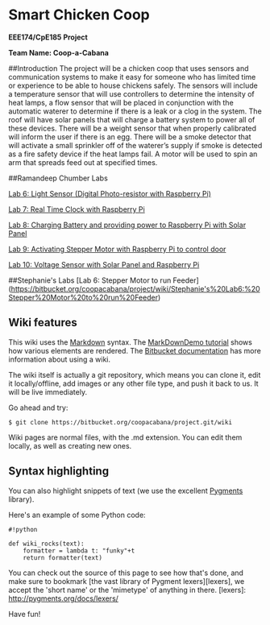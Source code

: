 # Smart Chicken Coop

**EEE174/CpE185 Project** 

**Team Name: Coop-a-Cabana**   
                      



##Introduction
The project will be a chicken coop that uses sensors and communication systems to make it
easy for someone who has limited time or experience to be able to house chickens safely. The
sensors will include a temperature sensor that will use controllers to determine the intensity of
heat lamps, a flow sensor that will be placed in conjunction with the automatic waterer to
determine if there is a leak or a clog in the system. The roof will have solar panels that will
charge a battery system to power all of these devices. There will be a weight sensor that when
properly calibrated will inform the user if there is an egg. There will be a smoke detector that will
activate a small sprinkler off of the waterer’s supply if smoke is detected as a fire safety device if
the heat lamps fail. A motor will be used to spin an arm that spreads feed out at specified times.


##Ramandeep Chumber Labs

[Lab 6: Light Sensor (Digital Photo-resistor with Raspberry Pi)](https://bitbucket.org/coopacabana/project/wiki/Lab%206:%20Light%20Sensor%20(Digital%20Photo-resistor%20with%20Raspberry%20Pi))

[Lab 7: Real Time Clock with Raspberry Pi](https://bitbucket.org/coopacabana/project/wiki/Lab%207:%20Real%20Time%20Clock%20with%20Raspberry%20Pi)

[Lab 8: Charging Battery and providing power to Raspberry Pi with Solar Panel](https://bitbucket.org/coopacabana/project/wiki/Lab%208:%20Charging%20Battery%20and%20Providing%20Power%20to%20Raspberry%20Pi%20with%20Solar%20Panel)

[Lab 9: Activating Stepper Motor with Raspberry Pi to control door](https://bitbucket.org/coopacabana/project/wiki/Lab%209:%20Activating%20Stepper%20motor%20with%20Raspberry%20Pi%20to%20control%20door)

[Lab 10: Voltage Sensor with Solar Panel and Raspberry Pi](https://bitbucket.org/coopacabana/project/wiki/Lab%2010:%20Voltage%20sensor%20with%20Solar%20Panel%20and%20Raspberry%20Pi)


##Stephanie's Labs
[Lab 6: Stepper Motor to run Feeder]
(https://bitbucket.org/coopacabana/project/wiki/Stephanie's%20Lab6:%20Stepper%20Motor%20to%20run%20Feeder)



## Wiki features

This wiki uses the [Markdown](http://daringfireball.net/projects/markdown/) syntax. The [MarkDownDemo tutorial](https://bitbucket.org/tutorials/markdowndemo) shows how various elements are rendered. The [Bitbucket documentation](https://confluence.atlassian.com/x/FA4zDQ) has more information about using a wiki.

The wiki itself is actually a git repository, which means you can clone it, edit it locally/offline, add images or any other file type, and push it back to us. It will be live immediately.

Go ahead and try:

```
$ git clone https://bitbucket.org/coopacabana/project.git/wiki
```

Wiki pages are normal files, with the .md extension. You can edit them locally, as well as creating new ones.

## Syntax highlighting


You can also highlight snippets of text (we use the excellent [Pygments][] library).

[Pygments]: http://pygments.org/


Here's an example of some Python code:

```
#!python

def wiki_rocks(text):
    formatter = lambda t: "funky"+t
    return formatter(text)
```


You can check out the source of this page to see how that's done, and make sure to bookmark [the vast library of Pygment lexers][lexers], we accept the 'short name' or the 'mimetype' of anything in there.
[lexers]: http://pygments.org/docs/lexers/


Have fun!